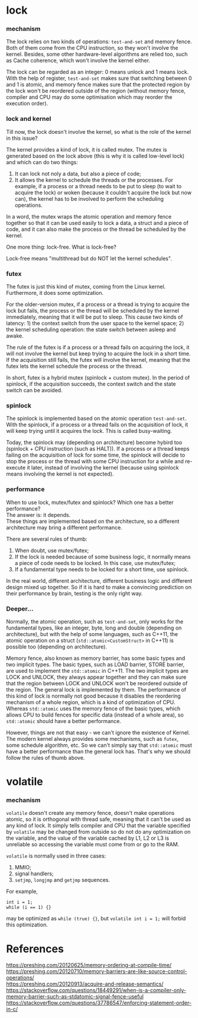 # lock


### mechanism ###
The lock relies on two kinds of operations: `test-and-set` and memory fence. Both of them come from the CPU instruction, so they won't involve the kernel. Besides, some other hardware-level algorithms are relied too, such as Cache coherence, which won't involve the kernel either.

The lock can be regarded as an integer: 0 means unlock and 1 means lock. With the help of register, `test-and-set` makes sure that switching between 0 and 1 is atomic, and memory fence makes sure that the protected region by the lock won't be reordered outside of the region (without memory fence, compiler and CPU may do some optimisation which may reorder the execution order).

### lock and kernel ###
Till now, the lock doesn't involve the kernel, so what is the role of the kernel in this issue?

The kernel provides a kind of lock, it is called mutex. The mutex is generated based on the lock above (this is why it is called low-level lock) and which can do two things:<br>
1) It can lock not noly a data, but also a piece of code;<br>
2) It allows the kernel to schedule the threads or the processes. For example, if a process or a thread needs to be put to sleep (to wait to acquire the lock) or woken (because it couldn't acquire the lock but now can), the kernel has to be involved to perform the scheduling operations.

In a word, the mutex wraps the atomic operation and memory fence together so that it can be used easily to lock a data, a struct and a piece of code, and it can also make the process or the thread be scheduled by the kernel.

One more thing: lock-free. What is lock-free?

Lock-free means "multithread but do NOT let the kernel schedules".

### futex ###
The futex is just this kind of mutex, coming from the Linux kernel. Furthermore, it does some optimization.

For the older-version mutex, if a process or a thread is trying to acquire the lock but fails, the process or the thread will be scheduled by the kernel immediately, meaning that it will be put to sleep. This cause two kinds of latency: 1) the context switch from the user space to the kernel space; 2) the kernel scheduling operation: the state switch between asleep and awake.

The rule of the futex is if a process or a thread fails on acquiring the lock, it will not involve the kernel but keep trying to acquire the lock in a short time. If the acquisition still fails, the futex will involve the kernel, meaning that the futex lets the kernel schedule the process or the thread.

In short, futex is a hybrid mutex (spinlock + custom mutex). In the period of spinlock, if the acquisition succeeds, the context switch and the state switch can be avoided.

### spinlock ###
The spinlock is implemented based on the atomic operation `test-and-set`. With the spinlock, if a process or a thread fails on the acquisition of lock, it will keep trying until it acquires the lock. This is called busy-waiting.

Today, the spinlock may (depending on architecture) become hybird too (spinlock + CPU instruction (such as HALT)). If a process or a thread keeps failing on the acquisition of lock for some time, the spinlock will decide to stop the process or the thread with some CPU instruction for a while and re-execute it later, instead of involving the kernel (because using spinlock means involving the kernel is not expected).

### performance ###
When to use lock, mutex/futex and spinlock? Which one has a better performance?<br>
The answer is: it depends.<br>
These things are implemented based on the architecture, so a different architecture may bring a different performance.

There are several rules of thumb:
1) When doubt, use mutex/futex;<br>
2) If the lock is needed because of some business logic, it normally means a piece of code needs to be locked. In this case, use mutex/futex;<br>
3) If a fundamental type needs to be locked for a short time, use spinlock.

In the real world, different architecture, different business logic and different design mixed up together. So if it is hard to make a convincing prediction on their performance by brain, testing is the only right way.

### Deeper... ###
Normally, the atomic operation, such as `test-and-set`, only works for the fundamental types, like an integer, byte, long and double (depending on architecture), but with the help of some languages, such as C++11, the atomic operation on a struct (`std::atomic<CustomStruct>` in C++11) is possible too (depending on architecture).

Memory fence, also known as memory barrier, has some basic types and two implicit types. The basic types, such as LOAD barrier, STORE barrier, are used to implement the `std::atomic` in C++11. The two implicit types are LOCK and UNLOCK, they always appear together and they can make sure that the region between LOCK and UNLOCK won't be reordered outside of the region. The general lock is implemented by them. The performance of this kind of lock is normally not good because it disables the reordering mechanism of a whole region, which is a kind of optimization of CPU. Whereas `std::atomic` uses the memory fence of the basic types, which allows CPU to build fences for specific data (instead of a whole area), so `std::atomic` should have a better performance.

However, things are not that easy - we can't ignore the existence of Kernel. The modern kernel always provides some mechanisms, such as `futex`, some schedule algorithm, etc. So we can't simply say that `std::atomic` must have a better performance than the general lock has. That's why we should follow the rules of thumb above.

# volatile


### mechanism ###
`volatile` doesn't create any memory fence, doesn't make operations atomic, so it is orthogonal with thread safe, meaning that it can't be used as any kind of lock. It simply tells compiler and CPU that the variable specified by `volatile` may be changed from outside so do not do any optimization on the variable, and the value of the variable cached by L1, L2 or L3 is unreliable so accessing the variable must come from or go to the RAM.

`volatile` is normally used in three cases:
1) MMIO;
2) signal handlers;
3) `setjmp`, `longjmp` and `getjmp` sequences.

For example, 
```
int i = 1;
while (i == 1) {}
```
may be optimized as `while (true) {}`, but `volatile int i = 1;` will forbid this optimization.


# References
https://preshing.com/20120625/memory-ordering-at-compile-time/<br>
https://preshing.com/20120710/memory-barriers-are-like-source-control-operations/<br>
https://preshing.com/20120913/acquire-and-release-semantics/<br>
https://stackoverflow.com/questions/18449291/when-is-a-compiler-only-memory-barrier-such-as-stdatomic-signal-fence-useful<br>
https://stackoverflow.com/questions/37786547/enforcing-statement-order-in-c/
